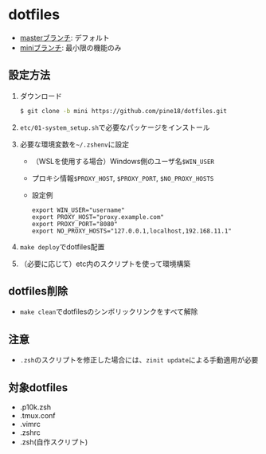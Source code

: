 # dotfiles

- [masterブランチ](https://github.com/pine318/dotfiles): デフォルト
- [miniブランチ](https://github.com/pine318/dotfiles/tree/mini): 最小限の機能のみ

## 設定方法

1. ダウンロード

   ```sh
   $ git clone -b mini https://github.com/pine18/dotfiles.git
   ```

2. `etc/01-system_setup.sh`で必要なパッケージをインストール
3. 必要な環境変数を`~/.zshenv`に設定
   - （WSLを使用する場合）Windows側のユーザ名`$WIN_USER`
   - プロキシ情報`$PROXY_HOST`, `$PROXY_PORT`, `$NO_PROXY_HOSTS`
   - 設定例

     ```shell
     export WIN_USER="username"
     export PROXY_HOST="proxy.example.com"
     export PROXY_PORT="8080"
     export NO_PROXY_HOSTS="127.0.0.1,localhost,192.168.11.1"
     ```

4. `make deploy`でdotfiles配置
5. （必要に応じて）etc内のスクリプトを使って環境構築

## dotfiles削除

- `make clean`でdotfilesのシンボリックリンクをすべて解除

## 注意

- `.zsh`のスクリプトを修正した場合には、`zinit update`による手動適用が必要

## 対象dotfiles

- .p10k.zsh
- .tmux.conf
- .vimrc
- .zshrc
- .zsh(自作スクリプト)
